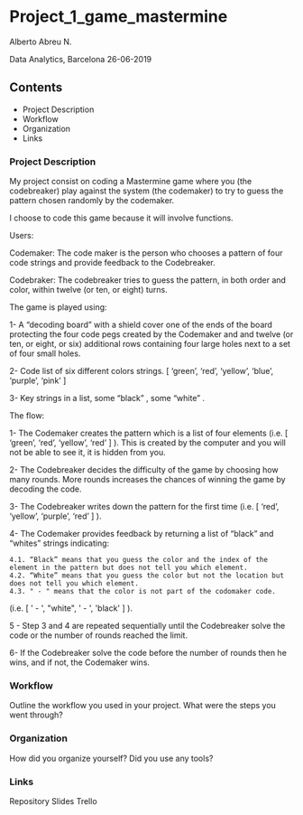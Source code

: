 # Project_1_game_mastermine

Alberto Abreu N.

Data Analytics, Barcelona 26-06-2019

## Contents

- Project Description
- Workflow
- Organization
- Links

### Project Description
My project consist on coding a Mastermine game where you (the codebreaker) play against the system (the codemaker) to try to guess the pattern chosen randomly by the codemaker. 

I choose to code this game because it will involve functions.

Users:

Codemaker: The code maker is the person who chooses a pattern of four code strings and provide feedback to the Codebreaker.

Codebraker: The codebreaker tries to guess the pattern, in both order and color, within twelve (or ten, or eight) turns.

The game is played using:

1- A “decoding board” with a shield cover one of the ends of the board protecting the four code pegs created by the Codemaker and and twelve (or ten, or eight, or six) additional rows containing four large holes next to a set of four small holes.

2- Code list of six different colors strings. [ ‘green’, ‘red’, ‘yellow’, ‘blue’, ‘purple’, ‘pink’ ]

3- Key strings in a list, some “black” , some “white” .

The flow:

1- The Codemaker creates the pattern which is a list of four elements (i.e. [ ‘green’, ‘red’, ‘yellow’, ‘red’ ] ). This is created by the computer and you will not be able to see it, it is hidden from you. 

2- The Codebreaker decides the difficulty of the game by choosing how many rounds. More rounds increases the chances of winning the game by decoding the code. 

3- The Codebreaker writes down the pattern for the first time (i.e. [ ‘red’, ‘yellow’, ‘purple’, ‘red’ ] ).

4- The Codemaker provides feedback by returning a list of “black” and “whites” strings indicating:

	4.1. “Black” means that you guess the color and the index of the element in the pattern but does not tell you which element. 
	4.2. “White” means that you guess the color but not the location but does not tell you which element. 
    4.3. " - " means that the color is not part of the codomaker code. 
    
(i.e. [ ' - ', "white", ' - ', 'black' ] ).

5 - Step 3 and 4 are repeated sequentially until the Codebreaker solve the code or the number of rounds reached the limit. 

6- If the Codebreaker solve the code before the number of rounds then he wins, and if not, the Codemaker wins. 

### Workflow
Outline the workflow you used in your project. What were the steps you went through?


### Organization
How did you organize yourself? Did you use any tools?


### Links

Repository
Slides
Trello

